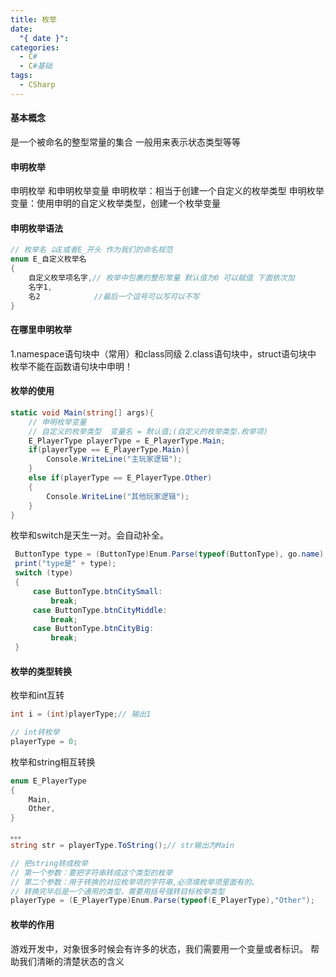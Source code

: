 ```yaml
---
title: 枚举
date:
  "{ date }": 
categories:
  - C#
  - C#基础
tags:
  - CSharp
---
```

#### 基本概念
是一个被命名的整型常量的集合
一般用来表示状态类型等等
#### 申明枚举
申明枚举 和申明枚举变量
申明枚举：相当于创建一个自定义的枚举类型
申明枚举变量：使用申明的自定义枚举类型，创建一个枚举变量

#### 申明枚举语法
```C#
// 枚举名 以E或者E_开头 作为我们的命名规范
enum E_自定义枚举名
{
	自定义枚举项名字,// 枚举中包裹的整形常量 默认值为0 可以赋值 下面依次加
	名字1,
	名2            //最后一个逗号可以写可以不写
}
```

#### 在哪里申明枚举
1.namespace语句块中（常用）和class同级
2.class语句块中，struct语句块中
枚举不能在函数语句块中申明！
#### 枚举的使用
```C#
static void Main(string[] args){
	// 申明枚举变量
	// 自定义的枚举类型  变量名 = 默认值;(自定义的枚举类型.枚举项)
	E_PlayerType playerType = E_PlayerType.Main;
	if(playerType == E_PlayerType.Main){
		Console.WriteLine("主玩家逻辑");
	}
	else if(playerType == E_PlayerType.Other)
	{
		Console.WriteLine("其他玩家逻辑");
	}
}
```
枚举和switch是天生一对。会自动补全。
```C#
 ButtonType type = (ButtonType)Enum.Parse(typeof(ButtonType), go.name);
 print("type是" + type);
 switch (type)
 {
     case ButtonType.btnCitySmall:        
         break;
     case ButtonType.btnCityMiddle:
         break;
     case ButtonType.btnCityBig:
         break;
 }
```
#### 枚举的类型转换
枚举和int互转
```C#
int i = (int)playerType;// 输出1

// int转枚举
playerType = 0;
```
枚举和string相互转换
```C#
enum E_PlayerType
{
	Main,
	Other,
}

。。。
string str = playerType.ToString();// str输出为Main

// 把string转成枚举
// 第一个参数：要把字符串转成这个类型的枚举
// 第二个参数：用于转换的对应枚举项的字符串,必须填枚举项里面有的。
// 转换完毕后是一个通用的类型，需要用括号强转目标枚举类型
playerType = (E_PlayerType)Enum.Parse(typeof(E_PlayerType),"Other");
```
#### 枚举的作用
游戏开发中，对象很多时候会有许多的状态，我们需要用一个变量或者标识。
帮助我们清晰的清楚状态的含义

